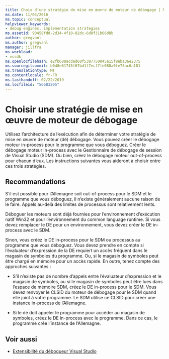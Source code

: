 ```yaml
---
title: Choix d’une stratégie de mise en œuvre de moteur de débogage | Microsoft Docs
ms.date: 11/04/2016
ms.topic: conceptual
helpviewer_keywords:
- debug engines, implementation strategies
ms.assetid: 90458fdd-2d34-4f10-82dc-6d8f31b66d8b
author: gregvanl
ms.author: gregvanl
manager: jillfra
ms.workload:
- vssdk
ms.openlocfilehash: e2fb608acdad60f5387750045a15f8eba36e2375
ms.sourcegitcommit: b0d8e61745f67bd1f7ecf7fe080a0fe73ac6a181
ms.translationtype: MT
ms.contentlocale: fr-FR
ms.lasthandoff: 02/22/2019
ms.locfileid: "56683205"
---
```

# <a name="choose-a-debug-engine-implementation-strategy"></a>Choisir une stratégie de mise en œuvre de moteur de débogage
Utilisez l’architecture de l’exécution afin de déterminer votre stratégie de mise en œuvre de moteur (dé) débogage. Vous pouvez créer le débogage moteur in-process pour le programme que vous déboguez. Créer le débogage moteur in-process avec le Gestionnaire de débogage de session de Visual Studio (SDM). Ou bien, créez le débogage moteur out-of-process pour chacun d’eux. Les instructions suivantes vous aideront à choisir entre ces trois stratégies.

## <a name="guidelines"></a>Recommandations
 S’il est possible pour l’Allemagne soit out-of-process pour le SDM et le programme que vous déboguez, il n’existe généralement aucune raison de le faire. Appels au-delà des limites de processus sont relativement lents.

 Déboguer les moteurs sont déjà fournies pour l’environnement d’exécution natif Win32 et pour l’environnement du common language runtime. Si vous devez remplacer le DE pour un environnement, vous devez créer le DE in-process avec le SDM.

 Sinon, vous créez le DE in-process pour le SDM ou processus au programme que vous déboguez. Vous devez prendre en compte si l’évaluateur d’expression de la DE requiert un accès fréquent dans le magasin de symboles du programme. Ou, si le magasin de symboles peut être chargé en mémoire pour un accès rapide. En outre, tenez compte des approches suivantes :

-   S’il n’existe pas de nombre d’appels entre l’évaluateur d’expression et le magasin de symboles, ou si le magasin de symboles peut être lues dans l’espace de mémoire SDM, créez le DE in-process pour le SDM. Vous devez renvoyer le CLSID du moteur de débogage pour le SDM quand elle joint à votre programme. Le SDM utilise ce CLSID pour créer une instance in-process de l’Allemagne.

-   Si le dé doit appeler le programme pour accéder au magasin de symboles, créez le DE in-process avec le programme. Dans ce cas, le programme crée l’instance de l’Allemagne.

## <a name="see-also"></a>Voir aussi
- [Extensibilité du débogueur Visual Studio](../../extensibility/debugger/visual-studio-debugger-extensibility.md)